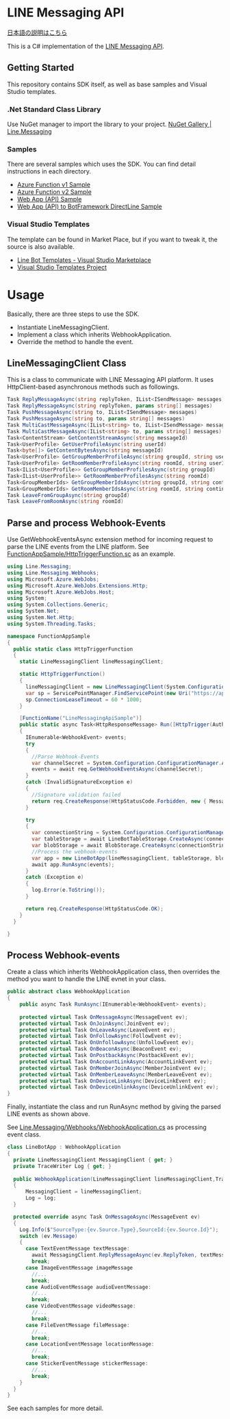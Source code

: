 # LINE Messaging API

[日本語の説明はこちら](./README_JP.md)

This is a C# implementation of the [LINE Messaging API](https://developers.line.me/messaging-api/overview).

## Getting Started
This repository contains SDK itself, as well as base samples and Visual Studio templates.

### .Net Standard Class Library   
  Use NuGet manager to import the library to your project.
[NuGet Gallery | Line.Messaging](https://www.nuget.org/packages/Line.Messaging/)  

### Samples
There are several samples which uses the SDK. You can find detail instructions in each directory.
- [Azure Function v1 Sample](https://github.com/pierre3/LineMessagingApi/tree/master/FunctionAppSample)
- [Azure Function v2 Sample](https://github.com/pierre3/LineMessagingApi/tree/master/FunctionAppSample.v2)
- [Web App (API) Sample](https://github.com/pierre3/LineMessagingApi/tree/master/WebAppSample)
- [Web App (API) to BotFramework DirectLine Sample](https://github.com/pierre3/LineMessagingApi/tree/master/WebAppWithBotFrameworkSample)

### Visual Studio Templates  
The template can be found in Market Place, but if you want to tweak it, the source is also available.
- [Line Bot Templates - Visual Studio Marketplace](https://marketplace.visualstudio.com/items?itemName=pierre3.LINEBotCSharpTemplate)
- [Visual Studio Templates Project](https://github.com/pierre3/LineMessagingApi/tree/master/ProjectTemplate)

# Usage
Basically, there are three steps to use the SDK.
  - Instantiate LineMessagingClient.
  - Implement a class which inherits WebhookApplication.
  - Override the method to handle the event.

## LineMessagingClient Class

This is a class to communicate with LINE Messaging API platform. It uses HttpClient-based asynchronous methods such as followings.
```cs
Task ReplyMessageAsync(string replyToken, IList<ISendMessage> messages)
Task ReplyMessageAsync(string replyToken, params string[] messages)
Task PushMessageAsync(string to, IList<ISendMessage> messages)
Task PushMessageAsync(string to, params string[] messages)
Task MultiCastMessageAsync(IList<string> to, IList<ISendMessage> messages)
Task MultiCastMessageAsync(IList<string> to, params string[] messages)
Task<ContentStream> GetContentStreamAsync(string messageId)
Task<UserProfile> GetUserProfileAsync(string userId)
Task<byte[]> GetContentBytesAsync(string messageId)
Task<UserProfile> GetGroupMemberProfileAsync(string groupId, string userId)
Task<UserProfile> GetRoomMemberProfileAsync(string roomId, string userId)
Task<IList<UserProfile>> GetGroupMemberProfilesAsync(string groupId)
Task<IList<UserProfile>> GetRoomMemberProfilesAsync(string roomId)
Task<GroupMemberIds> GetGroupMemberIdsAsync(string groupId, string continuationToken)
Task<GroupMemberIds> GetRoomMemberIdsAsync(string roomId, string continuationToken = null)
Task LeaveFromGroupAsync(string groupId)
Task LeaveFromRoomAsync(string roomId)
```

## Parse and process Webhook-Events
Use GetWebhookEventsAsync extension method for incoming request to parse the LINE events from the LINE platform. See [FunctionAppSample/HttpTriggerFunction.sc](https://github.com/pierre3/LineMessagingApi/blob/master/FunctionAppSample/HttpTriggerFunction.cs) as an example.

```cs
using Line.Messaging;
using Line.Messaging.Webhooks;
using Microsoft.Azure.WebJobs;
using Microsoft.Azure.WebJobs.Extensions.Http;
using Microsoft.Azure.WebJobs.Host;
using System;
using System.Collections.Generic;
using System.Net;
using System.Net.Http;
using System.Threading.Tasks;

namespace FunctionAppSample
{
  public static class HttpTriggerFunction
  {
    static LineMessagingClient lineMessagingClient;

    static HttpTriggerFunction()
    {
      lineMessagingClient = new LineMessagingClient(System.Configuration.ConfigurationManager.AppSettings["ChannelAccessToken"]);
      var sp = ServicePointManager.FindServicePoint(new Uri("https://api.line.me"));
      sp.ConnectionLeaseTimeout = 60 * 1000;
    }

    [FunctionName("LineMessagingApiSample")]
    public static async Task<HttpResponseMessage> Run([HttpTrigger(AuthorizationLevel.Anonymous, "post", Route = null)]HttpRequestMessage req, TraceWriter log)
    {
      IEnumerable<WebhookEvent> events;
      try
      {
        //Parse Webhook-Events
        var channelSecret = System.Configuration.ConfigurationManager.AppSettings["ChannelSecret"];
        events = await req.GetWebhookEventsAsync(channelSecret);
      }
      catch (InvalidSignatureException e)
      {
        //Signature validation failed
        return req.CreateResponse(HttpStatusCode.Forbidden, new { Message = e.Message });
      }

      try
      {
        var connectionString = System.Configuration.ConfigurationManager.AppSettings["AzureWebJobsStorage"];
        var tableStorage = await LineBotTableStorage.CreateAsync(connectionString);
        var blobStorage = await BlobStorage.CreateAsync(connectionString, "linebotcontainer");
        //Process the webhook-events
        var app = new LineBotApp(lineMessagingClient, tableStorage, blobStorage, log);
        await app.RunAsync(events);
      }
      catch (Exception e)
      {
        log.Error(e.ToString());
      }

      return req.CreateResponse(HttpStatusCode.OK);
    }
  }

}
```
## Process Webhook-events
Create a class which inherits WebhookApplication class, then overrides the method you want to handle the LINE evnet in your class.

```cs
public abstract class WebhookApplication
{
    public async Task RunAsync(IEnumerable<WebhookEvent> events);
    
    protected virtual Task OnMessageAsync(MessageEvent ev);
    protected virtual Task OnJoinAsync(JoinEvent ev);
    protected virtual Task OnLeaveAsync(LeaveEvent ev);
    protected virtual Task OnFollowAsync(FollowEvent ev);
    protected virtual Task OnUnfollowAsync(UnfollowEvent ev);
    protected virtual Task OnBeaconAsync(BeaconEvent ev);
    protected virtual Task OnPostbackAsync(PostbackEvent ev);
    protected virtual Task OnAccountLinkAsync(AccountLinkEvent ev);
    protected virtual Task OnMemberJoinAsync(MemberJoinEvent ev);
    protected virtual Task OnMemberLeaveAsync(MemberLeaveEvent ev);
    protected virtual Task OnDeviceLinkAsync(DeviceLinkEvent ev);
    protected virtual Task OnDeviceUnlinkAsync(DeviceUnlinkEvent ev);
}
```

Finally, instantiate the class and run RunAsync method by giving the parsed LINE events as shown above. 

See [Line.Messaging/Webhooks/WebhookApplication.cs](https://github.com/pierre3/LineMessagingApi/blob/master/Line.Messaging/Webhooks/WebhookApplication.cs) as processing event class. 


```cs
class LineBotApp : WebhookApplication
{
  private LineMessagingClient MessagingClient { get; }
  private TraceWriter Log { get; }
  
  public WebhookApplication(LineMessagingClient lineMessagingClient,TraceWriter log)
  {
      MessagingClient = lineMessagingClient;
      Log = log;
  }

  protected override async Task OnMessageAsync(MessageEvent ev)
  {
    Log.Info($"SourceType:{ev.Source.Type},SourceId:{ev.Source.Id}");
    switch (ev.Message)
    {
      case TextEventMessage textMessage:
        await MessagingClient.ReplyMessageAsync(ev.ReplyToken, textMessage.Text);
        break;
      case ImageEventMessage imageMessage
        //...
        break;
      case AudioEventMessage audioEventMessage:
        //...
        break;
      case VideoEventMessage videoMessage:
        //...
        break;
      case FileEventMessage fileMessage:
        //...
        break;
      case LocationEventMessage locationMessage:
        //...
        break;
      case StickerEventMessage stickerMessage:
        //...         
        break;
    }
  }
}
```
See each samples for more detail.
